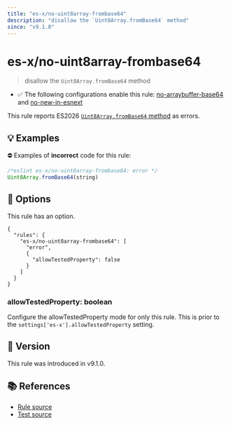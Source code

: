 ```yaml
---
title: "es-x/no-uint8array-frombase64"
description: "disallow the `Uint8Array.fromBase64` method"
since: "v9.1.0"
---
```


# es-x/no-uint8array-frombase64
> disallow the `Uint8Array.fromBase64` method

- ✅ The following configurations enable this rule: [no-arraybuffer-base64] and [no-new-in-esnext]

This rule reports ES2026 [`Uint8Array.fromBase64` method](https://github.com/tc39/proposal-arraybuffer-base64) as errors.

## 💡 Examples

⛔ Examples of **incorrect** code for this rule:

<eslint-playground type="bad">

```js
/*eslint es-x/no-uint8array-frombase64: error */
Uint8Array.fromBase64(string)
```

</eslint-playground>

## 🔧 Options

This rule has an option.

```jsonc
{
  "rules": {
    "es-x/no-uint8array-frombase64": [
      "error",
      {
        "allowTestedProperty": false
      }
    ]
  }
}
```

### allowTestedProperty: boolean

Configure the allowTestedProperty mode for only this rule.
This is prior to the `settings['es-x'].allowTestedProperty` setting.

## 🚀 Version

This rule was introduced in v9.1.0.

## 📚 References

- [Rule source](https://github.com/eslint-community/eslint-plugin-es-x/blob/master/lib/rules/no-uint8array-frombase64.js)
- [Test source](https://github.com/eslint-community/eslint-plugin-es-x/blob/master/tests/lib/rules/no-uint8array-frombase64.js)

[no-arraybuffer-base64]: ../configs/index.md#no-arraybuffer-base64
[no-new-in-esnext]: ../configs/index.md#no-new-in-esnext
